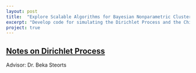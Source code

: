 ```yaml
---
layout: post
title:  "Explore Scalable Algorithms for Bayesian Nonparametric Clustering"
excerpt: "Develop code for simulating the Dirichlet Process and the Chinese Restaurant Process."
project: true
---
```


## [Notes on Dirichlet Process](http://angieshen6.github.io/website/assets/docs/DirichletProcessNotes.pdf)

Advisor: Dr. Beka Steorts